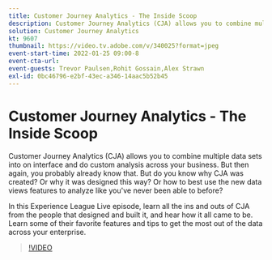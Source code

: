 ```yaml
---
title: Customer Journey Analytics - The Inside Scoop
description: Customer Journey Analytics (CJA) allows you to combine multiple data sets into on interface and do custom analysis across your business. But then again, you probably already know that. But do you know why CJA was created? Or why it was designed this way? Or how to best use the new data views features to analyze like you've never been able to before? In this Experience League Live episode, learn all the ins and outs of CJA from the people that designed and built it, and hear how it all came to be. Learn some of their favorite features and tips to get the most out of the data across your enterprise.
solution: Customer Journey Analytics
kt: 9607
thumbnail: https://video.tv.adobe.com/v/340025?format=jpeg
event-start-time: 2022-01-25 09:00-8
event-cta-url: 
event-guests: Trevor Paulsen,Rohit Gossain,Alex Strawn
exl-id: 0bc46796-e2bf-43ec-a346-14aac5b52b45
---
```

# Customer Journey Analytics - The Inside Scoop

Customer Journey Analytics (CJA) allows you to combine multiple data sets into on interface and do custom analysis across your business. But then again, you probably already know that. But do you know why CJA was created? Or why it was designed this way? Or how to best use the new data views features to analyze like you've never been able to before? 

In this Experience League Live episode, learn all the ins and outs of CJA from the people that designed and built it, and hear how it all came to be. Learn some of their favorite features and tips to get the most out of the data across your enterprise. 

>[!VIDEO](https://video.tv.adobe.com/v/340025/?quality=12&learn=on)
